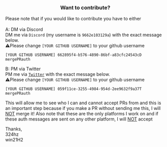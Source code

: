 <h3 align="center">Want to contribute?</h3>

Please note that if you would like to contribute you have to either<br><br>
A: DM via Discord<br>
DM me via `Discord` (my username is `9662e103129a`) with the exact message below.
<br>⚠️Please change `[YOUR GITHUB USERNAME]` to your github username

`[YOUR GITHUB USERNAME] 662895f4-b576-4890-86bf-a83cfc24543cD mergePRauth`

B: PM via Twitter<br>
PM me via <a href="https://twitter.com/win21H2">`Twitter`</a> with the exact message below.
<br>⚠️Please change `[YOUR GITHUB USERNAME]` to your github username

`[YOUR GITHUB USERNAME] 059f11ce-3255-4984-954d-2ee9632f9a37T mergePRauth`

This will allow me to see who I can and cannot accept PRs from and this is an important step because if you make a PR without sending me this, I will <u>NOT</u> merge it! Also note that these are the only platforms I work on and if these auth messages are sent on any other platform, I will <u>NOT</u> accept

Thanks,<br>
324hz<br>
win21H2
